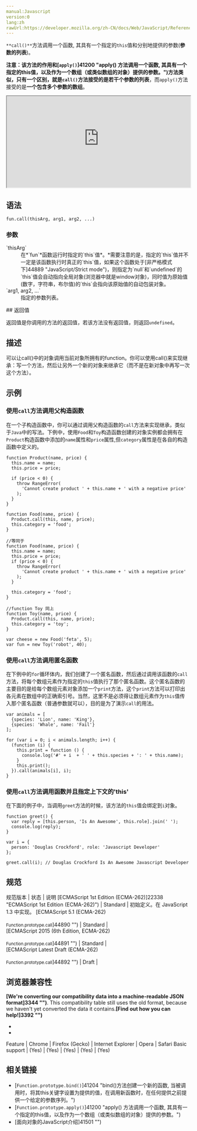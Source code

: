 ```yaml
---
manual:Javascript
version:0
lang:zh
rawUrl:https://developer.mozilla.org/zh-CN/docs/Web/JavaScript/Reference/Global_Objects/Function/Call
---
```






`**call()**`方法调用一个函数, 其具有一个指定的`this`值和分别地提供的参数(**参数的列表**)。

**注意：**该方法的作用和[`apply()`]41200 "apply() 方法调用一个函数, 其具有一个指定的this值，以及作为一个数组（或类似数组的对象）提供的参数。")方法类似，只有一个区别，就是`call()`方法接受的是**若干个参数的列表**，而`apply()`方法接受的是**一个包含多个参数的数组**。
<iframe src='https://interactive-examples.mdn.mozilla.net/pages/js/function-call.html' width='100%' height='250'></iframe>

## 语法<a name="语法"></a>

```
fun.call(thisArg, arg1, arg2, ...)
```

### 参数<a name="参数"></a>
<dl><dt id=''>`thisArg`</dt><dd>在*`fun`*函数运行时指定的`this`值*。*需要注意的是，指定的`this`值并不一定是该函数执行时真正的`this`值，如果这个函数处于[非严格模式下]44889 "JavaScript/Strict mode")，则指定为`null`和`undefined`的`this`值会自动指向全局对象(浏览器中就是window对象)，同时值为原始值(数字，字符串，布尔值)的`this`会指向该原始值的自动包装对象。</dd><dt id=''>`arg1, arg2, ...`</dt><dd>指定的参数列表。</dd></dl>
## 返回值<a name="返回值"></a>


返回值是你调用的方法的返回值，若该方法没有返回值，则返回`undefined`。


## 描述<a name="描述"></a>


可以让call()中的对象调用当前对象所拥有的function。你可以使用call()来实现继承：写一个方法，然后让另外一个新的对象来继承它（而不是在新对象中再写一次这个方法）。


## 示例<a name="示例"></a>

### 使用`call`方法调用父构造函数<a name="使用call方法调用父构造函数"></a>


在一个子构造函数中，你可以通过调用父构造函数的`call`方法来实现继承，类似于`Java`中的写法。下例中，使用`Food`和`Toy`构造函数创建的对象实例都会拥有在`Product`构造函数中添加的`name`属性和`price`属性,但`category`属性是在各自的构造函数中定义的。


```
function Product(name, price) {
  this.name = name;
  this.price = price;

  if (price < 0) {
    throw RangeError(
      'Cannot create product ' + this.name + ' with a negative price'
    );
  }
}

function Food(name, price) {
  Product.call(this, name, price);
  this.category = 'food';
}

//等同于
function Food(name, price) {
  this.name = name;
  this.price = price;
  if (price < 0) {
    throw RangeError(
      'Cannot create product ' + this.name + ' with a negative price'
    );
  }

  this.category = 'food';
}

//function Toy 同上
function Toy(name, price) {
  Product.call(this, name, price);
  this.category = 'toy';
}

var cheese = new Food('feta', 5);
var fun = new Toy('robot', 40);
```

### 使用`call`方法调用匿名函数<a name="使用call方法调用匿名函数"></a>


在下例中的`for`循环体内，我们创建了一个匿名函数，然后通过调用该函数的`call`方法，将每个数组元素作为指定的`this`值执行了那个匿名函数。这个匿名函数的主要目的是给每个数组元素对象添加一个`print`方法，这个`print`方法可以打印出各元素在数组中的正确索引号。当然，这里不是必须得让数组元素作为`this`值传入那个匿名函数（普通参数就可以），目的是为了演示`call`的用法。


```
var animals = [
  {species: 'Lion', name: 'King'},
  {species: 'Whale', name: 'Fail'}
];

for (var i = 0; i < animals.length; i++) {
  (function (i) { 
    this.print = function () { 
      console.log('#' + i  + ' ' + this.species + ': ' + this.name); 
    } 
    this.print();
  }).call(animals[i], i);
}
```

### 使用`call`方法调用函数并且指定上下文的&#39;this&#39;<a name="使用call方法调用函数并且指定上下文的'this'"></a>


在下面的例子中，当调用`greet`方法的时候，该方法的`this`值会绑定到`i`对象。


```
function greet() {
  var reply = [this.person, 'Is An Awesome', this.role].join(' ');
  console.log(reply);
}

var i = {
  person: 'Douglas Crockford', role: 'Javascript Developer'
};

greet.call(i); // Douglas Crockford Is An Awesome Javascript Developer
```

## 规范<a name="规范"></a>

规范版本 | 状态 | 说明 
[ECMAScript 1st Edition (ECMA-262)]22338 "ECMAScript 1st Edition (ECMA-262)") | Standard | 初始定义。在 JavaScript 1.3 中实现。 
[ECMAScript 5.1 (ECMA-262)<br></br><small>Function.prototype.call</small>]44890 "") | Standard |  
[ECMAScript 2015 (6th Edition, ECMA-262)<br></br><small>Function.prototype.call</small>]44891 "") | Standard |  
[ECMAScript Latest Draft (ECMA-262)<br></br><small>Function.prototype.call</small>]44892 "") | Draft |  


## 浏览器兼容性<a name="浏览器兼容性"></a>


**[We&#39;re converting our compatibility data into a machine-readable JSON format]3344 "")**. This compatibility table still uses the old format, because we haven&#39;t yet converted the data it contains.**[Find out how you can help!]3392 "")**


* 
* 

Feature | Chrome | Firefox (Gecko) | Internet Explorer | Opera | Safari 
Basic support | (Yes) | (Yes) | (Yes) | (Yes) | (Yes) 




## 相关链接<a name="See_also"></a>

* [`Function.prototype.bind()`]41204 "bind()方法创建一个新的函数, 当被调用时，将其this关键字设置为提供的值，在调用新函数时，在任何提供之前提供一个给定的参数序列。")
* [`Function.prototype.apply()`]41200 "apply() 方法调用一个函数, 其具有一个指定的this值，以及作为一个数组（或类似数组的对象）提供的参数。")
* [面向对象的JavaScript介绍]41501 "")



